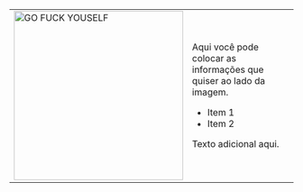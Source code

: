 <table>
  <tr>
    <td>
      <img src="https://media.tenor.com/y5KVwUHOv-0AAAAj/rei-rei-plush.gif" alt="GO FUCK YOUSELF" width="300" height="300"/>
    </td>
    <td>
      <p>Aqui você pode colocar as informações que quiser ao lado da imagem.</p>
      <ul>
        <li>Item 1</li>
        <li>Item 2</li>
      </ul>
      <p>Texto adicional aqui.</p><picture>
        <i class="devicon-github-original"></i>
  </td>
  </tr>
</table>
